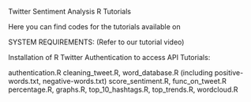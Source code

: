 Twitter Sentiment Analysis R Tutorials

Here you can find codes for the tutorials available on 

SYSTEM REQUIREMENTS: (Refer to our tutorial video)

Installation of R
Twitter Authentication to access API
Tutorials:

authentication.R
cleaning_tweet.R, word_database.R (including positive-words.txt, negative-words.txt)
score_sentiment.R, func_on_tweet.R
percentage.R, graphs.R, top_10_hashtags.R, top_trends.R, wordcloud.R
